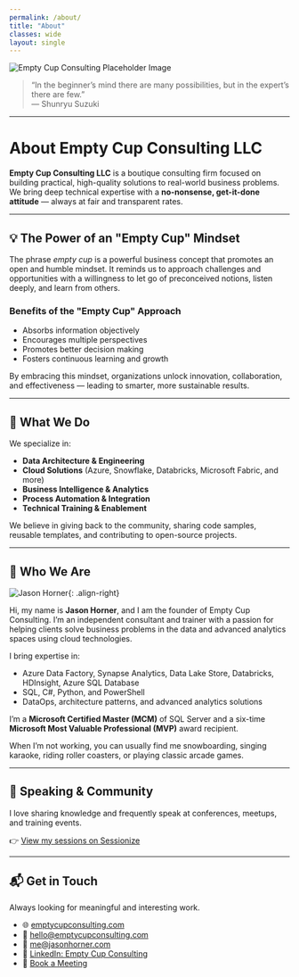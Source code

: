 ```yaml
---
permalink: /about/
title: "About"
classes: wide
layout: single
---
```


![Empty Cup Consulting Placeholder Image](#)  

> “In the beginner’s mind there are many possibilities, but in the expert’s there are few.”  
> — Shunryu Suzuki  

---

# About Empty Cup Consulting LLC  

**Empty Cup Consulting LLC** is a boutique consulting firm focused on building practical, high-quality solutions to real-world business problems. We bring deep technical expertise with a **no-nonsense, get-it-done attitude** — always at fair and transparent rates.  

---

## 💡 The Power of an "Empty Cup" Mindset  

The phrase *empty cup* is a powerful business concept that promotes an open and humble mindset. It reminds us to approach challenges and opportunities with a willingness to let go of preconceived notions, listen deeply, and learn from others.  

### Benefits of the "Empty Cup" Approach  
- Absorbs information objectively  
- Encourages multiple perspectives  
- Promotes better decision making  
- Fosters continuous learning and growth  

By embracing this mindset, organizations unlock innovation, collaboration, and effectiveness — leading to smarter, more sustainable results.  

---

## 🚀 What We Do  

We specialize in:  
- **Data Architecture & Engineering**  
- **Cloud Solutions** (Azure, Snowflake, Databricks, Microsoft Fabric, and more)  
- **Business Intelligence & Analytics**  
- **Process Automation & Integration**  
- **Technical Training & Enablement**  

We believe in giving back to the community, sharing code samples, reusable templates, and contributing to open-source projects.  

---

## 👋 Who We Are  

![Jason Horner](https://www.gravatar.com/avatar/9d3a57f5aa229964e0c046853e556823 "Jason Horner"){: .align-right}  

Hi, my name is **Jason Horner**, and I am the founder of Empty Cup Consulting. I’m an independent consultant and trainer with a passion for helping clients solve business problems in the data and advanced analytics spaces using cloud technologies.  

I bring expertise in:  
- Azure Data Factory, Synapse Analytics, Data Lake Store, Databricks, HDInsight, Azure SQL Database  
- SQL, C#, Python, and PowerShell  
- DataOps, architecture patterns, and advanced analytics solutions  

I’m a **Microsoft Certified Master (MCM)** of SQL Server and a six-time **Microsoft Most Valuable Professional (MVP)** award recipient.  

When I’m not working, you can usually find me snowboarding, singing karaoke, riding roller coasters, or playing classic arcade games.  

---

## 🎤 Speaking & Community  

I love sharing knowledge and frequently speak at conferences, meetups, and training events.  

👉 [View my sessions on Sessionize](https://sessionize.com/jason-horner/)  

---

## 📬 Get in Touch  

Always looking for meaningful and interesting work.  

- 🌐 [emptycupconsulting.com](https://emptycupconsulting.com)  
- 📧 [hello@emptycupconsulting.com](mailto:hello@emptycupconsulting.com)  
- 📧 [me@jasonhorner.com](mailto:me@jasonhorner.com)  
- 🧠 [LinkedIn: Empty Cup Consulting](https://www.linkedin.com/company/empty-cup-consulting)  
- 📅 [Book a Meeting](https://calendly.com/jjhconsulting "Book a Meeting")  
